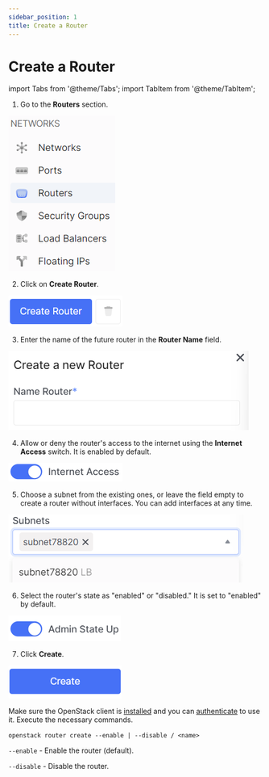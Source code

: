 ```yaml
---
sidebar_position: 1
title: Create a Router
---
```


# Create a Router

import Tabs from '@theme/Tabs';
import TabItem from '@theme/TabItem';

<Tabs>
<TabItem value="personal-area" label="Personal Area" default>

1. Go to the **Routers** section.

![](../../img/routers/1.png)

2. Click on **Create Router**.

![](../../img/routers/2.png)

3. Enter the name of the future router in the **Router Name** field.

![](../../img/routers/3.png)

4. Allow or deny the router's access to the internet using the **Internet Access** switch. It is enabled by default.

![](../../img/routers/4.png)

5. Choose a subnet from the existing ones, or leave the field empty to create a router without interfaces. You can add interfaces at any time.

![](../../img/routers/5.png)

6. Select the router's state as "enabled" or "disabled." It is set to "enabled" by default.

![](../../img/routers/6.png)

7. Click **Create**.

![](../../img/routers/18.png)

</TabItem>
<TabItem value="openstack" label="Openstack CLI">

Make sure the OpenStack client is [installed](#) and you can [authenticate](#) to use it.
Execute the necessary commands.

```
openstack router create --enable | --disable / <name>          
```

`--enable` - Enable the router (default).

`--disable` - Disable the router.

</TabItem>
</Tabs>
